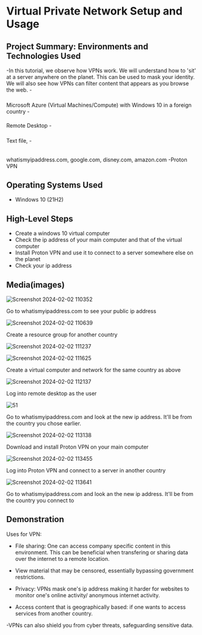 <p align="center">
</p>

<h1>Virtual Private Network Setup and Usage</h1>



<h2>Project Summary: Environments and Technologies Used</h2>
-In this tutorial, we observe how VPNs work. We will understand how to 'sit' at a server anywhere on the planet. This can be used to mask your identity. We will also see how VPNs can filter content that appears as you browse the web.
- 
<h3> </h3>
Microsoft Azure (Virtual Machines/Compute) with Windows 10 in a foreign country
-<h4></h4> Remote Desktop
-<h5></h5> Text file,
-<h6></h6> whatismyipaddress.com, google.com, disney.com, amazon.com
-<h7></h7>Proton VPN

<h2>Operating Systems Used </h2>

- Windows 10 (21H2)
<h2>High-Level Steps</h2>

- Create a windows 10 virtual computer
- Check the ip address of your main computer and that of the virtual computer
- Install Proton VPN and use it to connect to a server somewhere else on the planet
- Check your ip address

<h2>Media(images)</h2>

![Screenshot 2024-02-02 110352](https://github.com/boluadunbarin/vpn/assets/157642328/c674a478-04cb-47b7-9088-91ef67770da7)

Go to whatismyipaddress.com to see your public ip address

![Screenshot 2024-02-02 110639](https://github.com/boluadunbarin/vpn/assets/157642328/e9e5d95d-5133-4d21-adfd-d297ba2c7a17)

Create a resource group for another country

![Screenshot 2024-02-02 111237](https://github.com/boluadunbarin/vpn/assets/157642328/52f7f90a-9d45-4507-bfc5-41c74e7e7d8d)

![Screenshot 2024-02-02 111625](https://github.com/boluadunbarin/vpn/assets/157642328/3481fcfe-23ff-47ef-b253-96499e4c00e7)

Create a virtual computer and network for the same country as above

![Screenshot 2024-02-02 112137](https://github.com/boluadunbarin/vpn/assets/157642328/2a6f1322-f316-4c3d-91b7-391ca26ad70f)

Log into remote desktop as the user

![51](https://github.com/boluadunbarin/vpn/assets/157642328/378666bc-b3ba-4d0f-97fe-438d762df3f0)

Go to whatismyipaddress.com and look at the new ip address. It'll be from the country you chose earlier.

![Screenshot 2024-02-02 113138](https://github.com/boluadunbarin/vpn/assets/157642328/24df4fe5-09b6-4ff0-8285-a444219f23b1)

Download and install Proton VPN on your main computer

![Screenshot 2024-02-02 113455](https://github.com/boluadunbarin/vpn/assets/157642328/ff6cd836-e114-497c-a86d-0ebc53c67be8)

Log into Proton VPN and connect to a server in another country

![Screenshot 2024-02-02 113641](https://github.com/boluadunbarin/vpn/assets/157642328/b919922c-9ade-45f3-b546-e7e0d770599e)

Go to whatismyipaddress.com and look an the new ip address. It'll be from the country you connect to

<h2>Demonstration </h2>

Uses for VPN:

- File sharing: One can access company specific content in this environment. This can be beneficial when transfering or sharing data over the internet to a remote location.
- View material that may be censored, essentially bypassing government restrictions. 

- Privacy: VPNs mask one's ip address making it harder for websites to monitor one's online activity/
anonymous internet activity.
- Access content that is geographically based: if one wants to access services from another country.

-VPNs can also shield you from cyber threats, safeguarding sensitive data.
